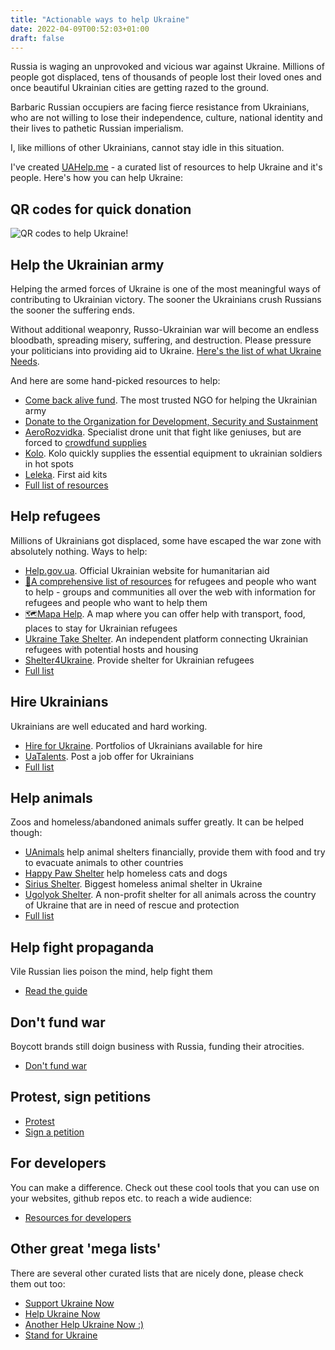 ```yaml
---
title: "Actionable ways to help Ukraine"
date: 2022-04-09T00:52:03+01:00
draft: false
---
```


Russia is waging an unprovoked and vicious war against Ukraine. Millions of people got displaced, tens of thousands of people lost their loved ones and once beautiful Ukrainian cities are getting razed to the ground.

Barbaric Russian occupiers are facing fierce resistance from Ukrainians, who are not willing to lose their independence, culture, national identity and their lives to pathetic Russian imperialism.

I, like millions of other Ukrainians, cannot stay idle in this situation.

I've created [UAHelp.me](https://www.uahelp.me) - a curated list of resources to help Ukraine and it's people. Here's how you can help Ukraine:

## QR codes for quick donation
![QR codes to help Ukraine!](https://cdn.earthroulette.com/help-ukraine/QR.png)

## Help the Ukrainian army
Helping the armed forces of Ukraine is one of the most meaningful ways of contributing to Ukrainian victory. The sooner the Ukrainians crush Russians  the sooner the suffering ends.

Without additional weaponry, Russo-Ukrainian war will become an endless bloodbath, spreading misery, suffering, and destruction. Please pressure your politicians into providing aid to Ukraine. [Here's the list of what Ukraine Needs](https://saveualist.com/).

And here are some hand-picked resources to help:
- [Come back alive fund](https://savelife.in.ua/en/donate/). The most trusted NGO for helping the Ukrainian army
- [Donate to the Organization for Development, Security and Sustainment](https://odss.ee/blog/help-ukraine)
- [AeroRozvidka](https://aerorozvidka.xyz/). Specialist drone unit that fight like geniuses, but are forced to [crowdfund supplies](https://www.theguardian.com/world/2022/mar/28/the-drone-operators-who-halted-the-russian-armoured-vehicles-heading-for-kyiv)
- [Kolo](https://koloua.com/en/). Kolo quickly supplies the essential equipment to ukrainian soldiers in hot spots
- [Leleka](https://leleka.care/). First aid kits
- [Full list of resources](https://www.uahelp.me/help/#help-the-ukrainian-army)



## Help refugees
Millions of Ukrainians got displaced, some have escaped the war zone with absolutely nothing. Ways to help:
- [Help.gov.ua](https://help.gov.ua/en). Official Ukrainian website for humanitarian aid
- [📄A comprehensive list of resources](https://docs.google.com/document/d/e/2PACX-1vTjRW9pjBPA9lBjZDm6FOH1EXrxRMrnHkYnkjdZ15DjEUamyOd3nNVW47jyBHo5rKHcvF73xbmURthV/pub) for refugees and people who want to help - groups and communities all over the web with information for refugees and people who want to help them
- [🗺️Mapa Help](https://mapahelp.me/). A map where you can offer help with transport, food, places to stay for Ukrainian refugees
- [Ukraine Take Shelter](https://www.ukrainetakeshelter.com/). An independent platform connecting Ukrainian refugees with potential hosts and housing
- [Shelter4Ukraine](https://sites.google.com/view/shelterforukraine/home). Provide shelter for Ukrainian refugees
- [Full list](https://www.uahelp.me/help/#help-ukrainian-refugees)

## Hire Ukrainians
Ukrainians are well educated and hard working.
- [Hire for Ukraine](https://hireforukraine.org/). Portfolios of Ukrainians available for hire
- [UaTalents](https://www.uatalents.com/). Post a job offer for Ukrainians
- [Full list](https://www.uahelp.me/help/#hire-ukrainians)



## Help animals
Zoos and homeless/abandoned animals suffer greatly. It can be helped though:
- [UAnimals](https://linktr.ee/uanimals) help animal shelters financially, provide them with food and try to evacuate animals to other countries
- [Happy Paw Shelter](https://happypaw.ua/en/contribution) help homeless cats and dogs
- [Sirius Shelter](https://linktr.ee/sirius.shelter). Biggest homeless animal shelter in Ukraine
- [Ugolyok Shelter](https://patreon.com/ShelterUgolyok). A non-profit shelter for all animals across the country of Ukraine that are in need of rescue and protection
- [Full list](https://www.uahelp.me/help/#help-animals-in-ukraine)

## Help fight propaganda
Vile Russian lies poison the mind, help fight them
- [Read the guide](https://www.uahelp.me/help/#help-fight-propaganda)

## Don't fund war
Boycott brands still doign business with Russia, funding their atrocities.
- [Don't fund war](https://www.uahelp.me/help/#don-t-fund-war)

## Protest, sign petitions
- [Protest](https://www.uahelp.me/help/#protest)
- [Sign a petition](https://www.uahelp.me/help/#petitions)


## For developers
You can make a difference. Check out these cool tools that you can use on your websites, github repos etc. to reach a wide audience:
- [Resources for developers](https://www.uahelp.me/help/#for-developers)

## Other great 'mega lists'
There are several other curated lists that are nicely done, please check them out too:
- [Support Ukraine Now](https://supportukrainenow.org/)
- [Help Ukraine Now](https://www.helpuanow.org/)
- [Another Help Ukraine Now :)](https://helpukrainenow.info/)
- [Stand for Ukraine](https://standforukraine.com/)


